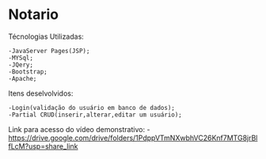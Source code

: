 # Notario
Técnologias Utilizadas:

	-JavaServer Pages(JSP);
	-MYSql;
	-JQery;
	-Bootstrap;
	-Apache;
	
Itens deselvolvidos: 
	
	-Login(validação do usuário em banco de dados);
	-Partial CRUD(inserir,alterar,editar um usuário);
		
	
Link para acesso do vídeo demonstrativo: 
	-https://drive.google.com/drive/folders/1PdppVTmNXwbhVC26Knf7MTG8jrBlfLcM?usp=share_link
